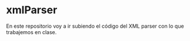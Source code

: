 # xmlParser
En este repositorio voy a ir subiendo el código del XML parser con lo que trabajemos en clase.
